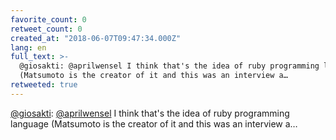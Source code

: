 ```yaml
---
favorite_count: 0
retweet_count: 0
created_at: "2018-06-07T09:47:34.000Z"
lang: en
full_text: >-
  @giosakti: @aprilwensel I think that's the idea of ruby programming language
  (Matsumoto is the creator of it and this was an interview a…
retweeted: true
---
```


[@giosakti](https://twitter.com/giosakti):
[@aprilwensel](https://twitter.com/aprilwensel) I think that's the idea of ruby
programming language (Matsumoto is the creator of it and this was an interview
a…
